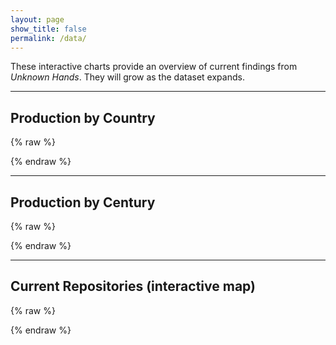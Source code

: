 ```yaml
---
layout: page
show_title: false
permalink: /data/
---
```


These interactive charts provide an overview of current findings from *Unknown Hands*. They will grow as the dataset expands.

---

## Production by Country

<div id="byCountry"></div>
<script src="https://cdn.plot.ly/plotly-latest.min.js"></script>

{% raw %}
<script>
  // Raw data
  const countryData = {
    "Austria":72, "Belgium":92, "Crete":3, "England":19, "France":98,
    "France or Germany":3, "Germany":660, "Germany or Switzerland":1,
    "Italy":165, "Netherlands":106, "Portugal":26, "Spain":9, "Sweden":15,
    "Switzerland":65, "Unknown":8
  };

  // Initialize counters
  const countries = ["Austria","Belgium","Crete","England","France","Germany","Italy",
    "Netherlands","Portugal","Spain","Sweden","Switzerland","Unknown"];
  const counts = {};
  countries.forEach(c => counts[c] = 0);

  // Process entries (split ambiguous labels into both countries)
  for (const [label, value] of Object.entries(countryData)) {
    if (label.includes(" or ")) {
      label.split(" or ").forEach(c => {
        if (counts[c] !== undefined) counts[c] += value;
      });
    } else if (counts[label] !== undefined) {
      counts[label] += value;
    }
  }

  // Arrays for Plotly
  const x = Object.values(counts);
  const y = Object.keys(counts);

  Plotly.newPlot("byCountry", [{
    x: x,
    y: y,
    type: "bar",
    orientation: "h",
    text: x.map(v => v.toString()),
    textposition: "auto",
  }], {
    title: "Production Location of Manuscripts (by country)",
    xaxis: { title: "Number of Manuscripts" },
    margin: { l: 180 }
  });
</script>
{% endraw %}

---

## Production by Century

<div id="byCentury"></div>
<script src="https://cdn.plot.ly/plotly-latest.min.js"></script>

{% raw %}
<script>
  // Enter your counts exactly as you have them (hyphens or en-dashes both ok)
  const rawCenturyData = {
    "8": 39, "9": 9, "10": 7, "11": 2, "12": 108,
    "13": 25, "14": 46, "15": 828, "16": 267, "Unknown": 5,
    "9–15": 2, "12–13": 2, "8–9": 23, "13–14": 1, "14–15": 7,
    "15–16": 28, "15–18": 1, "16–18": 1
  };

  // We’ll plot 8th–16th; values outside this range are safely ignored
  const counts = {8:0,9:0,10:0,11:0,12:0,13:0,14:0,15:0,16:0};

  function add(century, value){
    const c = Number(century);
    if (Number.isFinite(c) && counts[c] !== undefined) counts[c] += Number(value) || 0;
  }

  for (const [label, value] of Object.entries(rawCenturyData)) {
    if (label.toLowerCase() === "unknown") continue;

    // Normalize: remove "th", replace en/em dash with hyphen, trim
    const norm = label.replace(/th/gi,"").replace(/[–—]/g,"-").trim();

    if (norm.includes("-")) {
      const [startStr, endStr] = norm.split("-");
      const start = Number(startStr), end = Number(endStr);
      if (Number.isFinite(start) && Number.isFinite(end)) {
        for (let c = start; c <= end; c++) add(c, value);
      }
    } else {
      add(norm, value);
    }
  }

  const x = Object.keys(counts).map(c => `${c}th`);
  const y = Object.values(counts);

  Plotly.newPlot("byCentury", [{
    x, y, type: "bar", text: y.map(v=>v.toString()), textposition: "auto"
  }], {
    title: "Manuscripts by Century of Production",
    xaxis: { title: "Century" },
    yaxis: { title: "Number of Manuscripts" }
  });
</script>
{% endraw %}


---

## Current Repositories (interactive map)

{% raw %}
<script>
  const CSV_URL = "{{ '/assets/data/repositories.csv' | relative_url }}";

  const map = L.map('repoMap', {scrollWheelZoom: false}).setView([48.5, 10], 5);
  L.tileLayer('https://tile.openstreetmap.org/{z}/{x}/{y}.png', {
    maxZoom: 18,
    attribution: '&copy; OpenStreetMap contributors'
  }).addTo(map);

  // Helper: get a value by trying multiple header names
  function getField(row, names){
    for (const n of names){
      // exact
      if (row[n] != null && row[n] !== "") return row[n];
      // case-insensitive
      const key = Object.keys(row).find(k => k.trim().toLowerCase() === n.toLowerCase());
      if (key && row[key] != null && row[key] !== "") return row[key];
    }
    return null;
  }

  Papa.parse(CSV_URL, {
    download: true,
    header: true,
    skipEmptyLines: true,
    complete: function(results) {
      const rows = results.data || [];
      const bounds = [];
      let plotted = 0;

      rows.forEach(r => {
        const name = getField(r, ["Holding Institution","Institution","Repository","Name"]) || "Unknown";
        const lat  = parseFloat(getField(r, ["Latitude","lat","Lat"]));
        const lon  = parseFloat(getField(r, ["Longitude","lon","Lng","Long","Longitud","Longitudes"]));
        const count= parseFloat(getField(r, ["count","Count","manuscripts","Manuscripts"])) || 0;

        if (!Number.isFinite(lat) || !Number.isFinite(lon)) return;

        const size = Math.max(6, Math.sqrt(count || 1));
        const marker = L.circleMarker([lat, lon], {
          radius: size,
          color: "#222",
          weight: 1,
          fillColor: "#444",
          fillOpacity: 0.75
        }).addTo(map);

        marker.bindPopup(
          `<strong>${name}</strong><br>` +
          `Manuscripts: ${count}`
        );

        bounds.push([lat, lon]);
        plotted++;
      });

      if (bounds.length) {
        map.fitBounds(bounds, {padding: [30,30]});
      } else {
        console.warn("No valid points found. Check CSV headers and values:", CSV_URL);
      }
    },
    error: function(err) {
      console.error("CSV load error:", err);
    }
  });
</script>
{% endraw %}